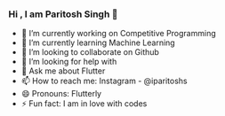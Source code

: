 ### Hi , I am Paritosh Singh 👋

- 🔭 I’m currently working on Competitive Programming
- 🌱 I’m currently learning Machine Learning
- 👯 I’m looking to collaborate on Github
- 🤔 I’m looking for help with 
- 💬 Ask me about Flutter
- 📫 How to reach me: Instagram - @iparitoshs
- 😄 Pronouns: Flutterly
- ⚡ Fun fact: I am in love with codes 
